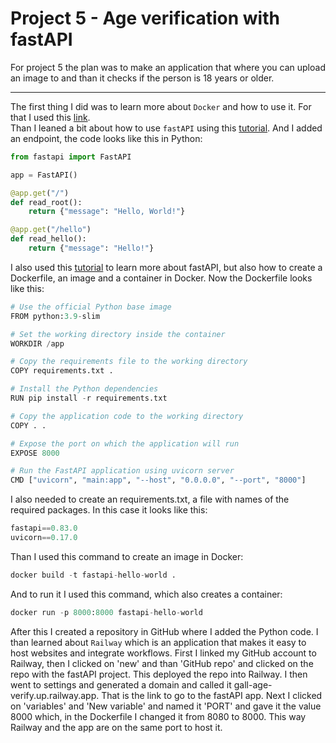 # Project 5 - Age verification with fastAPI


For project 5 the plan was to make an application that where you can upload an image to and than it checks if the person is 18 years or older.

---
The first thing I did was to learn more about `Docker` and how to use it. For that I used this [link](https://www.docker.com/resources/what-container/).
<br>
Than I leaned a bit about how to use `fastAPI` using this [tutorial](https://fastapi.tiangolo.com/tutorial/first-steps/). And I added an endpoint, the code looks like this in Python:
```Python
from fastapi import FastAPI

app = FastAPI()

@app.get("/")
def read_root():
    return {"message": "Hello, World!"}

@app.get("/hello")
def read_hello():
    return {"message": "Hello!"}
```
I also used this [tutorial](https://medium.com/@alidu143/containerizing-fastapi-app-with-docker-a-comprehensive-guide-416521b2457c) to learn more about fastAPI, but also how to create a Dockerfile, an image and a container in Docker.
Now the Dockerfile looks like this: 
```Python
# Use the official Python base image
FROM python:3.9-slim

# Set the working directory inside the container
WORKDIR /app

# Copy the requirements file to the working directory
COPY requirements.txt .

# Install the Python dependencies
RUN pip install -r requirements.txt

# Copy the application code to the working directory
COPY . .

# Expose the port on which the application will run
EXPOSE 8000

# Run the FastAPI application using uvicorn server
CMD ["uvicorn", "main:app", "--host", "0.0.0.0", "--port", "8000"]
```
I also needed to create an requirements.txt, a file with names of the required packages. In this case it looks like this:
```Python
fastapi==0.83.0
uvicorn==0.17.0
```
Than I used this command to create an image in Docker: 
```Python
docker build -t fastapi-hello-world .
```
And to run it I used this command, which also creates a container:
```Python
docker run -p 8000:8000 fastapi-hello-world
```
After this I created a repository in GitHub where I added the Python code. I than learned about `Railway` which is an application that makes it easy to host websites and 
integrate workflows. First I linked my GitHub account to Railway, then I clicked on 'new' and than 'GitHub repo' and clicked on the repo with the fastAPI project. This deployed the repo into Railway. I then went to settings and generated a domain and called it gall-age-verify.up.railway.app. That is the link to go to the fastAPI app. Next I clicked on 'variables' and 'New variable' and named it 'PORT' and gave it the value 8000 which, in the Dockerfile I changed it from 8080 to 8000. This way Railway and the app are on the same port to host it.

